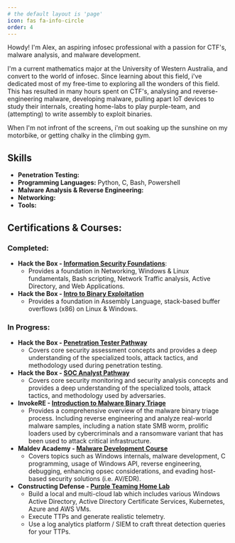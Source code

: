 ```yaml
---
# the default layout is 'page'
icon: fas fa-info-circle
order: 4
---
```

Howdy! I'm Alex, an aspiring infosec professional with a passion for CTF's, malware analysis, and malware development.

I'm a current mathematics major at the University of Western Australia, and convert to the world of infosec. Since learning about this field, i've dedicated most of my free-time to exploring all the wonders of this field. This has resulted in many hours spent on CTF's, analysing and reverse-engineering malware, developing malware, pulling apart IoT devices to study their internals, creating home-labs to play purple-team, and (attempting) to write assembly to exploit binaries. 

When I'm not infront of the screens, i'm out soaking up the sunshine on my motorbike, or getting chalky in the climbing gym. 


## Skills
- **Penetration Testing:** 
- **Programming Languages:** Python, C, Bash, Powershell
- **Malware Analysis & Reverse Engineering:**
- **Networking:** 
- **Tools:**

## Certifications & Courses:
### Completed: 
- **Hack the Box - [Information Security Foundations](https://academy.hackthebox.com/path/preview/information-security-foundations)**:
  -  Provides a foundation in Networking, Windows & Linux fundamentals, Bash scripting, Network Traffic analysis, Active Directory, and Web Applications.
- **Hack the Box - [Intro to Binary Exploitation](https://academy.hackthebox.com/path/preview/intro-to-binary-exploitation)**
  - Provides a foundation in Assembly Language, stack-based buffer overflows (x86) on Linux & Windows.

### In Progress: 
- **Hack the Box - [Penetration Tester Pathway](https://academy.hackthebox.com/path/preview/soc-analyst)**
  - Covers core security assessment concepts and provides a deep understanding of the specialized tools, attack tactics, and methodology used during penetration testing.
- **Hack the Box - [SOC Analyst Pathway](https://academy.hackthebox.com/path/preview/penetration-tester)**
  -  Covers core security monitoring and security analysis concepts and provides a deep understanding of the specialized tools, attack tactics, and methodology used by adversaries.
- **InvokeRE - [Introduction to Malware Binary Triage](https://training.invokere.com/courses)**
  - Provides a comprehensive overview of the malware binary triage process. Including reverse engineering and analyze real-world malware samples, including a nation state SMB worm, prolific loaders used by cybercriminals and a ransomware variant  that has been used to attack critical infrastructure. 
- **Maldev Academy - [Malware Development Course](https://maldevacademy.com)**
    - Covers topics such as Windows internals, malware development, C programming, usage of Windows API, reverse engineering, debugging, enhancing opsec considerations, and evading host-based security solutions (i.e. AV/EDR).
- **Constructing Defense -  [Purple Teaming Home Lab](https://course.constructingdefense.com/constructing-defense)**
  - Build a local and multi-cloud lab which includes various Windows Active Directory, Active Directory Certificate Services, Kubernetes, Azure and AWS VMs.
  - Execute TTPs and  generate realistic telemetry.
  - Use a log analytics platform / SIEM to craft threat detection queries for your TTPs. 


